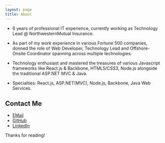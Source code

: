 ```yaml
---
layout: page
title: About
---
```


* 6 years of professional IT experience, currently working as Technology Lead @ NorthwesternMutual Insurance. 

* As part of my work experience in various Fortune 500 companies, donned the role of Web Developer, Technology Lead and Offshore-Onsite Coordinator spanning across multiple technologies. 

* Technology enthusiast and mastered the treasures of various Javascript frameworks like React.js & Backbone, HTML5/CSS3, Node.js alongside the traditional ASP.NET MVC & Java.

* Specialties: React.js, ASP.NET(MVC), Node.js, Backbone, Java Web Services.

## Contact Me

* [EMail](mailto:ranjith2112@gmail.com)
* [GitHub](https://github.com/RanjithNair)
* [LinkedIn](https://www.linkedin.com/in/ranjith-nair-7b540242)

Thanks for reading!
